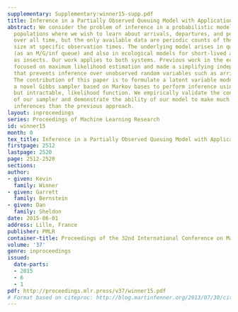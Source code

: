 ```yaml
---
supplementary: Supplementary:winner15-supp.pdf
title: Inference in a Partially Observed Queuing Model with Applications in Ecology
abstract: We consider the problem of inference in a probabilistic model for transient
  populations where we wish to learn about arrivals, departures, and population size
  over all time, but the only available data are periodic counts of the population
  size at specific observation times. The underlying model arises in queueing theory
  (as an M/G/inf queue) and also in ecological models for short-lived animals such
  as insects. Our work applies to both systems. Previous work in the ecology literature
  focused on maximum likelihood estimation and made a simplifying independence assumption
  that prevents inference over unobserved random variables such as arrivals and departures.
  The contribution of this paper is to formulate a latent variable model and develop
  a novel Gibbs sampler based on Markov bases to perform inference using the correct,
  but intractable, likelihood function. We empirically validate the convergence behavior
  of our sampler and demonstrate the ability of our model to make much finer-grained
  inferences than the previous approach.
layout: inproceedings
series: Proceedings of Machine Learning Research
id: winner15
month: 0
tex_title: Inference in a Partially Observed Queuing Model with Applications in Ecology
firstpage: 2512
lastpage: 2520
page: 2512-2520
sections: 
author:
- given: Kevin
  family: Winner
- given: Garrett
  family: Bernstein
- given: Dan
  family: Sheldon
date: 2015-06-01
address: Lille, France
publisher: PMLR
container-title: Proceedings of the 32nd International Conference on Machine Learning
volume: '37'
genre: inproceedings
issued:
  date-parts:
  - 2015
  - 6
  - 1
pdf: http://proceedings.mlr.press/v37/winner15.pdf
# Format based on citeproc: http://blog.martinfenner.org/2013/07/30/citeproc-yaml-for-bibliographies/
---
```

